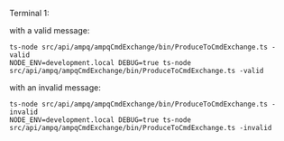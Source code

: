 Terminal 1:

with a valid message:

```
ts-node src/api/ampq/ampqCmdExchange/bin/ProduceToCmdExchange.ts -valid
NODE_ENV=development.local DEBUG=true ts-node src/api/ampq/ampqCmdExchange/bin/ProduceToCmdExchange.ts -valid
```

with an invalid message:

```
ts-node src/api/ampq/ampqCmdExchange/bin/ProduceToCmdExchange.ts -invalid
NODE_ENV=development.local DEBUG=true ts-node src/api/ampq/ampqCmdExchange/bin/ProduceToCmdExchange.ts -invalid
```
